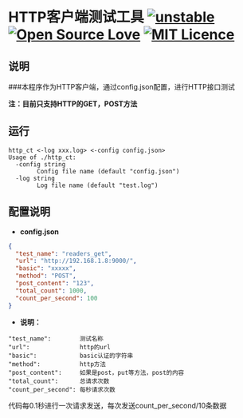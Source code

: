 # HTTP客户端测试工具 [![unstable](http://badges.github.io/stability-badges/dist/unstable.svg)](http://github.com/badges/stability-badges) [![Open Source Love](https://badges.frapsoft.com/os/v1/open-source.svg?v=103)](https://github.com/ellerbrock/open-source-badge/) [![MIT Licence](https://badges.frapsoft.com/os/mit/mit.svg?v=103)](https://opensource.org/licenses/mit-license.php)
## 说明
###本程序作为HTTP客户端，通过config.json配置，进行HTTP接口测试

**注：目前只支持HTTP的GET，POST方法**


## 运行
```
http_ct <-log xxx.log> <-config config.json>
Usage of ./http_ct:
  -config string
    	Config file name (default "config.json")
  -log string
    	Log file name (default "test.log")
```

## 配置说明
- **config.json**
```json
{
  "test_name": "readers_get",
  "url": "http://192.168.1.8:9000/",
  "basic": "xxxxx",
  "method": "POST",
  "post_content": "123",
  "total_count": 1000,
  "count_per_second": 100
}
```
- **说明：**
```
"test_name":        测试名称
"url":              http的url
"basic":            basic认证的字符串
"method":           http方法
"post_content":     如果是post，put等方法，post的内容
"total_count":      总请求次数
"count_per_second": 每秒请求次数
```


  代码每0.1秒进行一次请求发送，每次发送count_per_second/10条数据
